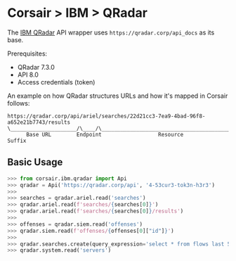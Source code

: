 # Corsair > IBM > QRadar
The [IBM QRadar](https://www.ibm.com/security/security-intelligence/qradar) API wrapper uses `https://qradar.corp/api_docs` as its base.

Prerequisites:

* QRadar 7.3.0
* API 8.0
* Access credentials (token)

An example on how QRadar structures URLs and how it's mapped in Corsair follows:

```
https://qradar.corp/api/ariel/searches/22d21cc3-7ea9-4bad-96f8-a652e21b7743/results
\_____________________/\____/\____________________________________________/\______/
      Base URL        Endpoint                  Resource                    Suffix
```


## Basic Usage

```python
>>> from corsair.ibm.qradar import Api
>>> qradar = Api('https://qradar.corp/api', '4-53cur3-tok3n-h3r3')
>>>
>>> searches = qradar.ariel.read('searches')
>>> qradar.ariel.read(f'searches/{searches[0]}')
>>> qradar.ariel.read(f'searches/{searches[0]}/results')
>>>
>>> offenses = qradar.siem.read('offenses') 
>>> qradar.siem.read(f'offenses/{offenses[0]["id"]}')
>>>
>>> qradar.searches.create(query_expression='select * from flows last 5 minutes')
>>> qradar.system.read('servers')
```
